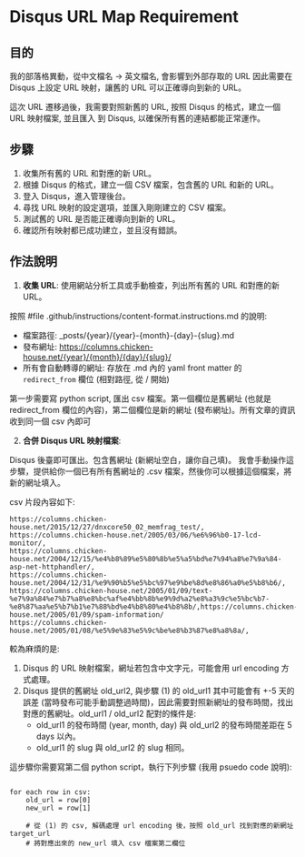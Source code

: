 # Disqus URL Map Requirement


## 目的

我的部落格異動，從中文檔名 -> 英文檔名, 會影響到外部存取的 URL
因此需要在 Disqus 上設定 URL 映射，讓舊的 URL 可以正確導向到新的 URL。

這次 URL 遷移過後，我需要對照新舊的 URL, 按照 Disqus 的格式，建立一個 URL 映射檔案, 並且匯入 到 Disqus, 以確保所有舊的連結都能正常運作。

## 步驟

1. 收集所有舊的 URL 和對應的新 URL。
2. 根據 Disqus 的格式，建立一個 CSV 檔案，包含舊的 URL 和新的 URL。
3. 登入 Disqus，進入管理後台。
4. 尋找 URL 映射的設定選項，並匯入剛剛建立的 CSV 檔案。
5. 測試舊的 URL 是否能正確導向到新的 URL。
6. 確認所有映射都已成功建立，並且沒有錯誤。

## 作法說明

1. **收集 URL**: 使用網站分析工具或手動檢查，列出所有舊的 URL 和對應的新 URL。

按照 #file .github/instructions/content-format.instructions.md 的說明:
- 檔案路徑: _posts/{year}/{year}-{month}-{day}-{slug}.md
- 發布網址: https://columns.chicken-house.net/{year}/{month}/{day}/{slug}/
- 所有會自動轉導的網址: 存放在 .md 內的 yaml front matter 的 `redirect_from` 欄位 (相對路徑, 從 / 開始)

第一步需要寫 python script, 匯出 csv 檔案。第一個欄位是舊網址 (也就是 redirect_from 欄位的內容)，第二個欄位是新的網址 (發布網址)。所有文章的資訊收到同一個 csv 內即可


2. **合併 Disqus URL 映射檔案**: 

Disqus 後臺即可匯出。包含舊網址 (新網址空白，讓你自己填)。
我會手動操作這步驟，提供給你一個已有所有舊網址的 .csv 檔案，然後你可以根據這個檔案，將新的網址填入。

csv 片段內容如下:

```csv
https://columns.chicken-house.net/2015/12/27/dnxcore50_02_memfrag_test/,
https://columns.chicken-house.net/2005/03/06/%e6%96%b0-17-lcd-monitor/,
https://columns.chicken-house.net/2004/12/15/%e4%b8%89%e5%80%8b%e5%a5%bd%e7%94%a8%e7%9a%84-asp-net-httphandler/,
https://columns.chicken-house.net/2004/12/31/%e9%90%b5%e5%bc%97%e9%be%8d%e8%86%a0%e5%b8%b6/,
https://columns.chicken-house.net/2005/01/09/text-%e7%9a%84%e7%b7%a8%e8%bc%af%e4%bb%8b%e9%9d%a2%e8%a3%9c%e5%bc%b7-%e8%87%aa%e5%b7%b1%e7%88%bd%e4%b8%80%e4%b8%8b/,https://columns.chicken-house.net/2005/01/09/spam-information/
https://columns.chicken-house.net/2005/01/08/%e5%9e%83%e5%9c%be%e8%b3%87%e8%a8%8a/,
```

較為麻煩的是:
1. Disqus 的 URL 映射檔案，網址若包含中文字元，可能會用 url encoding 方式處理。
2. Disqus 提供的舊網址 old_url2, 與步驟 (1) 的 old_url1 其中可能會有 +-5 天的誤差 (當時發布可能手動調整過時間)，因此需要對照新網址的發布時間，找出對應的舊網址。old_url1 / old_url2 配對的條件是:
   - old_url1 的發布時間 (year, month, day) 與 old_url2 的發布時間差距在 5 days 以內。
   - old_url1 的 slug 與 old_url2 的 slug 相同。


這步驟你需要寫第二個 python script，執行下列步驟 (我用 psuedo code 說明):

```psuedo

for each row in csv:
    old_url = row[0]
    new_url = row[1]
    
    # 從 (1) 的 csv, 解碼處理 url encoding 後，按照 old_url 找到對應的新網址 target_url
    # 將對應出來的 new_url 填入 csv 檔案第二欄位


```
